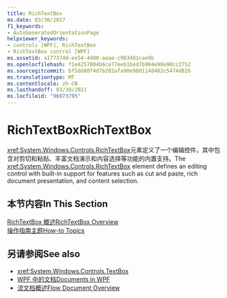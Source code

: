 ```yaml
---
title: RichTextBox
ms.date: 03/30/2017
f1_keywords:
- AutoGeneratedOrientationPage
helpviewer_keywords:
- controls [WPF], RichTextBox
- RichTextBox control [WPF]
ms.assetid: a177374d-ee54-4d00-aaae-c983481cae9b
ms.openlocfilehash: f1e4257804b6ce77eeb1bed7b984e90e90cc2752
ms.sourcegitcommit: bf5dd80f4d7b202afa90e90d1148402c5474d826
ms.translationtype: MT
ms.contentlocale: zh-CN
ms.lasthandoff: 03/30/2021
ms.locfileid: "96973795"
---
```

# <a name="richtextbox"></a><span data-ttu-id="56ef7-102">RichTextBox</span><span class="sxs-lookup"><span data-stu-id="56ef7-102">RichTextBox</span></span>
<span data-ttu-id="56ef7-103"><xref:System.Windows.Controls.RichTextBox>元素定义了一个编辑控件，其中包含对剪切和粘贴、丰富文档演示和内容选择等功能的内置支持。</span><span class="sxs-lookup"><span data-stu-id="56ef7-103">The <xref:System.Windows.Controls.RichTextBox> element defines an editing control with built-in support for features such as cut and paste, rich document presentation, and content selection.</span></span>  
  
## <a name="in-this-section"></a><span data-ttu-id="56ef7-104">本节内容</span><span class="sxs-lookup"><span data-stu-id="56ef7-104">In This Section</span></span>  
 [<span data-ttu-id="56ef7-105">RichTextBox 概述</span><span class="sxs-lookup"><span data-stu-id="56ef7-105">RichTextBox Overview</span></span>](richtextbox-overview.md)  
 [<span data-ttu-id="56ef7-106">操作指南主题</span><span class="sxs-lookup"><span data-stu-id="56ef7-106">How-to Topics</span></span>](richtextbox-how-to-topics.md)  
  
## <a name="see-also"></a><span data-ttu-id="56ef7-107">另请参阅</span><span class="sxs-lookup"><span data-stu-id="56ef7-107">See also</span></span>

- <xref:System.Windows.Controls.TextBox>
- [<span data-ttu-id="56ef7-108">WPF 中的文档</span><span class="sxs-lookup"><span data-stu-id="56ef7-108">Documents in WPF</span></span>](../advanced/documents-in-wpf.md)
- [<span data-ttu-id="56ef7-109">流文档概述</span><span class="sxs-lookup"><span data-stu-id="56ef7-109">Flow Document Overview</span></span>](../advanced/flow-document-overview.md)
